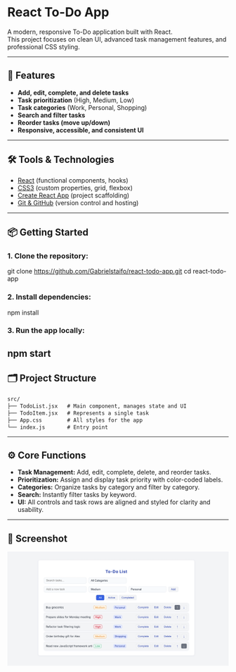 # React To-Do App

A modern, responsive To-Do application built with React.  
This project focuses on clean UI, advanced task management features, and professional CSS styling.

---

## 🚀 Features

- **Add, edit, complete, and delete tasks**
- **Task prioritization** (High, Medium, Low)
- **Task categories** (Work, Personal, Shopping)
- **Search and filter tasks**
- **Reorder tasks (move up/down)**
- **Responsive, accessible, and consistent UI**

---

## 🛠 Tools & Technologies

- [React](https://react.dev/) (functional components, hooks)
- [CSS3](https://developer.mozilla.org/en-US/docs/Web/CSS) (custom properties, grid, flexbox)
- [Create React App](https://create-react-app.dev/) (project scaffolding)
- [Git & GitHub](https://github.com/) (version control and hosting)

---

## 📦 Getting Started

### 1. Clone the repository:
git clone https://github.com/Gabrielstaifo/react-todo-app.git
cd react-todo-app
### 2. Install dependencies:
npm install
### 3. Run the app locally:
npm start
---

## 🗂 Project Structure
```
src/
├── TodoList.jsx   # Main component, manages state and UI
├── TodoItem.jsx   # Represents a single task
├── App.css        # All styles for the app
└── index.js       # Entry point
```
---

## ⚙️ Core Functions

- **Task Management:** Add, edit, complete, delete, and reorder tasks.
- **Prioritization:** Assign and display task priority with color-coded labels.
- **Categories:** Organize tasks by category and filter by category.
- **Search:** Instantly filter tasks by keyword.
- **UI:** All controls and task rows are aligned and styled for clarity and usability.

---
## 📸 Screenshot
![Screenshot of the To-Do App](Images/Screenshot.png)


